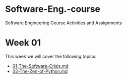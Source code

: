 # Software-Eng.-course
Software Engineering Course Activities and Assignments

# Week 01

This week we will cover the following topics:

* [01-The-Software-Crisis.md](01-The-Software-Crisis.md)
* [02-The-Zen-of-Python.md](02-The-Zen-of-Python.md)
  
